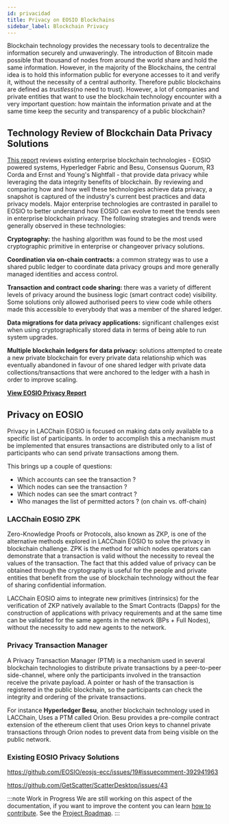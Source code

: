 ```yaml
---
id: privacidad
title: Privacy on EOSIO Blockchains
sidebar_label: Blockchain Privacy
---
```


Blockchain technology provides the necessary tools to decentralize the information securely and unwaveringly. The introduction of Bitcoin made possible that thousand of nodes from around the world share and hold the same information. However, in the majority of the Blockchains, the central idea is to hold this information public for everyone accesses to it and verify it, without the necessity of a central authority. Therefore public blockchains are defined as *trustless*(no need to trust). However, a lot of companies and private entities that want to use the blockchain technology encounter with a very important question: how maintain the information private and at the same time keep the security and transparency of a public blockchain?

## Technology Review of Blockchain Data Privacy Solutions
[This report](https://arxiv.org/pdf/2105.01316) reviews existing enterprise blockchain technologies - EOSIO powered systems, Hyperledger Fabric and Besu, Consensus Quorum, R3 Corda and Ernst and Young's Nightfall - that provide data privacy while leveraging the data integrity benefits of blockchain. By reviewing and comparing how and how well these technologies achieve data privacy, a snapshot is captured of the industry's current best practices and data privacy models. Major enterprise technologies are contrasted in parallel to EOSIO to better understand how EOSIO can evolve to meet the trends seen in enterprise blockchain privacy. The following strategies and trends were generally observed in these technologies:

**Cryptography:** the hashing algorithm was found to be the most used cryptographic primitive in enterprise or changeover privacy solutions. 

**Coordination via on-chain contracts:** a common strategy was to use a shared public ledger to coordinate data privacy groups and more generally managed identities and access control.

**Transaction and contract code sharing:** there was a variety of different levels of privacy around the business logic (smart contract code) visibility. Some solutions only allowed authorised peers to view code while others made this accessible to everybody that was a member of the shared ledger.

**Data migrations for data privacy applications:** significant challenges exist when using cryptographically stored data in terms of being able to run system upgrades.

**Multiple blockchain ledgers for data privacy:** solutions attempted to create a new private blockchain for every private data relationship which was eventually abandoned in favour of one shared ledger with private data collections/transactions that were anchored to the ledger with a hash in order to improve scaling.

[**View EOSIO Privacy Report**](https://arxiv.org/pdf/2105.01316)

## Privacy on EOSIO

Privacy in LACChain EOSIO is focused on making data only available to a specific list of participants. In order to accomplish this a mechanism must be implemented that ensures transactions are distributed only to a list of participants who can send private transactions among them.

This brings up a couple of questions:
- Which accounts can see the transaction ?
- Which nodes can see the transaction ?
- Which nodes can see the smart contract ? 
- Who manages the list of permitted actors ? (on chain vs. off-chain)

### LACChain EOSIO ZPK

Zero-Knowledge Proofs or Protocols, also known as ZKP, is one of the alternative methods explored in LACChain EOSIO to solve the privacy in blockchain challenge. ZPK is the method for which nodes operators can demonstrate that a transaction is valid without the necessity to reveal the values of the transaction. The fact that this added value of privacy can be obtained through the cryptography is useful for the people and private entities that benefit from the use of blockchain technology without the fear of sharing confidential information.

LACChain EOSIO aims to integrate new primitives (intrinsics) for the verification of ZKP natively available to the Smart Contracts (Dapps) for the construction of applications with privacy requirements and at the same time can be validated for the same agents in the network (BPs + Full Nodes), without the necessity to add new agents to the network.

### Privacy Transaction Manager

A Privacy Transaction Manager (PTM) is a mechanism used in several blockchain technologies to distribute private transactions by a peer-to-peer side-channel, where only the participants involved in the transaction receive the private payload. A pointer or hash of the transaction is registered in the public blockchain, so the participants can check the integrity and ordering of the private transactions. 

For instance **Hyperledger Besu**, another blockchain technology used in LACChain, Uses a PTM called Orion. Besu provides a pre-compile contract extension of the ethereum client that uses Orion keys to channel private transactions through Orion nodes to prevent data from being visible on the public network.

### Existing EOSIO Privacy Solutions
https://github.com/EOSIO/eosjs-ecc/issues/19#issuecomment-392941963

https://github.com/GetScatter/ScatterDesktop/issues/43

:::note Work in Progress
We are still working on this aspect of the documentation, if you want to improve the content you can learn [how to contribute](./guias/contribuir). See the [Project Roadmap](./roadmap).
:::